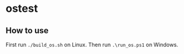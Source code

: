 # ostest

## How to use

First run ```./build_os.sh``` on Linux. Then run ```.\run_os.ps1``` on Windows.

